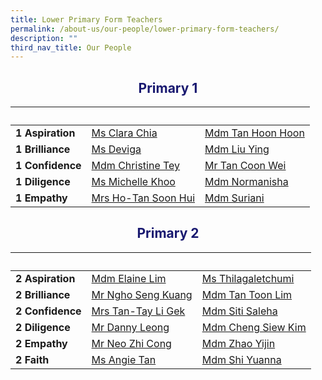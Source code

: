 ```yaml
---
title: Lower Primary Form Teachers
permalink: /about-us/our-people/lower-primary-form-teachers/
description: ""
third_nav_title: Our People
---
```

<h2 style="color:midnightblue; text-align:center;">Primary 1</h2>

|&nbsp; |&nbsp; |&nbsp;|
| -------- | -------- | -------- |
|<strong>1 Aspiration</strong>|[Ms Clara Chia](mailto:chia_min_clara@moe.edu.sg)|[Mdm Tan Hoon Hoon](mailto:tan_hoon_hoon_b@moe.edu.sg)|
<strong>1 Brilliance</strong>|[Ms Deviga](mailto:s_deviga@moe.edu.sg)|[Mdm Liu Ying](liu_ying@schools.gov.sg)|
|<strong>1 Confidence</strong>|[Mdm Christine Tey](mailto:tey_sew_keng@moe.edu.sg)|[Mr Tan Coon Wei](mailto:tan_coon_wei.moe.edu.sg)|
|<strong>1 Diligence</strong>|[Ms Michelle Khoo](mailto:khoo_wei_lin_michelle@moe.edu.sg)|[Mdm Normanisha](mailto:normanisha_sarmani@schools.gov.sg)|
|<strong>1 Empathy</strong>|[Mrs Ho-Tan Soon Hui](mailto:tan_soon_hui_a@moe.edu.sg)|[Mdm Suriani](mailto:suriani_abdul_bakri@moe.edu.sg)|

<h2 style="color:midnightblue; text-align:center;">Primary 2</h2>

|&nbsp; |&nbsp; |&nbsp;|
| -------- | -------- | -------- |
|<strong>2 Aspiration</strong>|[Mdm Elaine Lim](mailto:Lim_HUI_MIN_C@moe.edu.sg)|[Ms Thilagaletchumi](mailto:thilagaletchumi_krishnamoorthi@moe.edu.sg)|
|<strong>2 Brilliance</strong>|[Mr Ngho Seng Kuang](mailto:ngho_seng_kuang@moe.edu.sg)|[Mdm Tan Toon Lim](mailto:tan_toon_lim@moe.edu.sg)|
|<strong>2 Confidence</strong>|[Mrs Tan-Tay Li Gek](mailto:tay_li_gek@moe.edu.sg)|[Mdm Siti Saleha](mailto:siti_saleha_zainal_abidin@moe.edu.sg)
|<strong>2 Diligence</strong>|[Mr Danny Leong](mailto:danny_leong_weng_keong@moe.edu.sg)|[Mdm Cheng Siew Kim](mailto:cheng_siew_kim@moe.edu.sg)|
|<strong>2 Empathy</strong>|[Mr Neo Zhi Cong](mailto:neo_zhi_cong@moe.edu.sg)|[Mdm Zhao Yijin](mailto:zhao_yijin@moe.edu.sg)|
|<strong>2 Faith</strong>|[Ms Angie Tan](mailto:tan_siqi_angie@moe.edu.sg)|[Mdm Shi Yuanna](mailto:shi_yuanna@moe.edu.sg)|